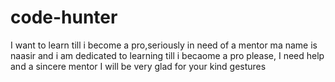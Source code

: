 # code-hunter
I want to learn till i become a pro,seriously in need of a mentor
ma name is naasir and i am dedicated to learning till i becaome a pro
please, I need help and a sincere mentor
I will be very glad for your kind gestures
